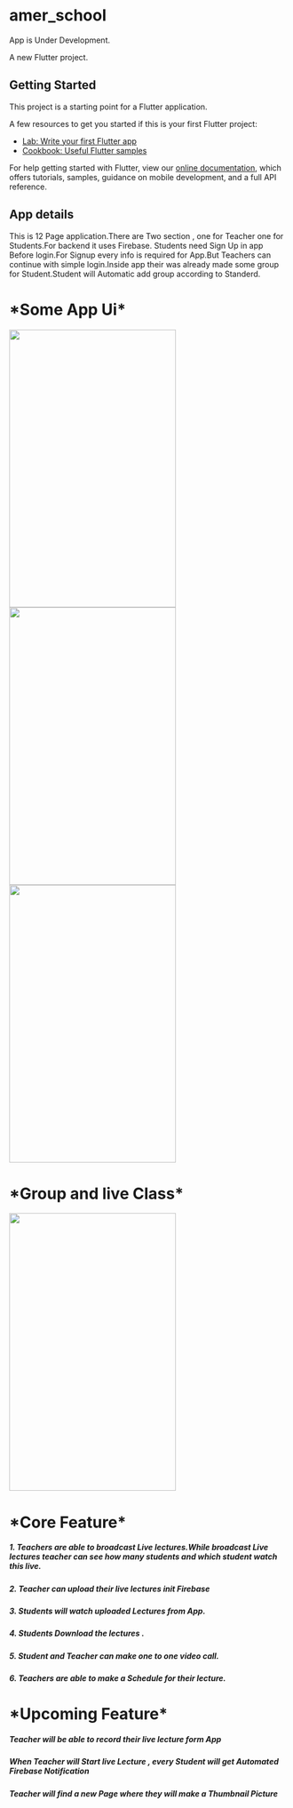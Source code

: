 # amer_school
App is Under Development.

A new Flutter project.

## Getting Started

This project is a starting point for a Flutter application.

A few resources to get you started if this is your first Flutter project:

- [Lab: Write your first Flutter app](https://flutter.dev/docs/get-started/codelab)
- [Cookbook: Useful Flutter samples](https://flutter.dev/docs/cookbook)

For help getting started with Flutter, view our
[online documentation](https://flutter.dev/docs), which offers tutorials,
samples, guidance on mobile development, and a full API reference.

<h2> App details </h2>
This is 12 Page application.There are Two section , one for Teacher one for Students.For backend it uses Firebase. Students need Sign Up in app Before login.For Signup every info is required for App.But Teachers can continue with simple login.Inside app their was already made some group for Student.Student will Automatic add group according to Standerd.

<h1> *Some App Ui* </h1>
<p  align="left">
   <img src="https://user-images.githubusercontent.com/73518920/149098397-4b7c57ab-c077-4347-a612-eb1ddde91bfd.png" height= "500" width ="300">
   <img src="https://user-images.githubusercontent.com/73518920/149098409-b83b4f76-b020-455b-a6fd-e90063082582.jpg" height= "500" width ="300">
   <img src="https://user-images.githubusercontent.com/73518920/149098425-c7b58782-24e6-4b23-8ca3-048c68814a75.jpg" height= "500" width ="300">
  
  </p>
  <h1> *Group and live Class* </h1>
<p  align="left">
   <img src="https://user-images.githubusercontent.com/73518920/149098419-b68de026-2f7a-4e37-8661-7b14c87e67b6.jpg" height= "500" width ="300">
  
  </p>


<h1> *Core Feature* </h1>
<h5>1. Teachers are able to broadcast Live lectures.While broadcast Live lectures teacher can see how many students and which student watch this live.</h5>
<h5>2. Teacher can upload their live lectures init Firebase </h5>
<h5>3. Students will watch uploaded Lectures from App. </h5>
<h5>4. Students Download the lectures . </h5>
<h5>5. Student and Teacher can make one to one video call. </h5>
<h5>6. Teachers are able to make a Schedule for their lecture. </h5>


<h1> *Upcoming Feature* </h1>
<h5> Teacher will be able to record their live lecture form App</h5>
<h5> When Teacher will Start live Lecture , every Student will get Automated Firebase Notification</h5>
<h5> Teacher will find a new Page where they will make a Thumbnail Picture </h5>

